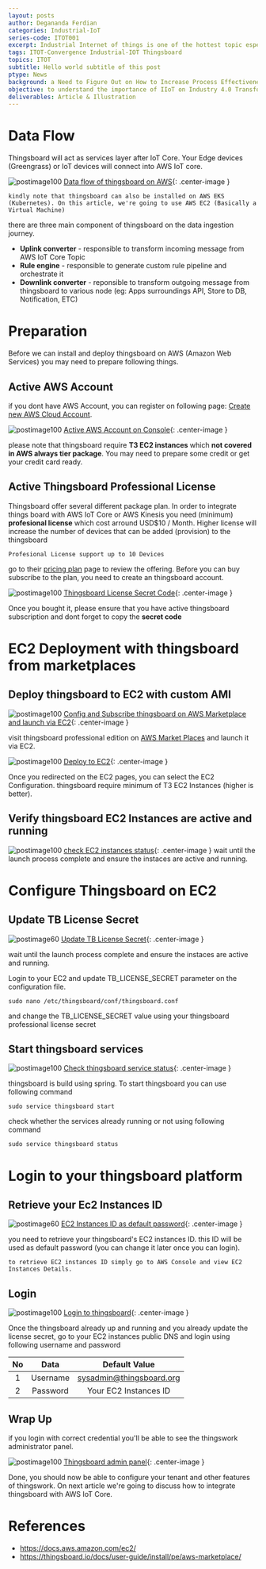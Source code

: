 ```yaml
---
layout: posts
author: Degananda Ferdian
categories: Industrial-IoT
series-code: ITOT001
excerpt: Industrial Internet of things is one of the hottest topic especially on digital transformation initiative. It play a critical role especially on manufacturing, oil and gas and energy.
tags: ITOT-Convergence Industrial-IOT Thingsboard
topics: ITOT
subtitle: Hello world subtitle of this post
ptype: News
background: a Need to Figure Out on How to Increase Process Effectiveness to Achieve Cost Reduction on Industry
objective: to understand the importance of IIoT on Industry 4.0 Transformation
deliverables: Article & Illustration
---
```


# Data Flow

Thingsboard will act as services layer after IoT Core. Your Edge devices (Greengrass) or IoT devices will connect into AWS IoT core.

![postimage100](/assets/images/2025-02/thingsboard-aws.jpg)
[Data flow of thingsboard on AWS](/assets/images/2025-02/thingsboard-aws.jpg){: .center-image }

    kindly note that thingsboard can also be installed on AWS EKS (Kubernetes). On this article, we're going to use AWS EC2 (Basically a Virtual Machine)

there are three main component of thingsboard on the data ingestion journey.
- **Uplink converter** - responsible to transform incoming message from AWS IoT Core Topic
- **Rule engine** - responsible to generate custom rule pipeline and orchestrate it
- **Downlink converter** - reponsible to transform outgoing message from thingsboard to various node (eg: Apps surroundings API, Store to DB, Notification, ETC)

# Preparation
Before we can install and deploy thingsboard on AWS (Amazon Web Services) you may need to prepare following things.

## Active AWS Account
if you dont have AWS Account, you can register on following page: [Create new AWS Cloud Account](https://signin.aws.amazon.com/signup?request_type=register).

![postimage100](/assets/images/2025-02/1-aws-account.jpg)
[Active AWS Account on Console](/assets/images/2025-02/1-aws-account.jpg){: .center-image }


please note that thingsboard require **T3 EC2 instances** which **not covered in AWS always tier package**. You may need to prepare some credit or get your credit card ready.

## Active Thingsboard Professional License
Thingsboard offer several different package plan. In order to integrate things board with AWS IoT Core or AWS Kinesis you need (minimum) **profesional license** which cost arround USD$10 / Month. Higher license will increase the number of devices that can be added (provision) to the thingsboard

    Profesional License support up to 10 Devices

go to their [pricing plan](https://thingsboard.io/pricing/) page to review the offering. Before you can buy subscribe to the plan, you need to create an thingsboard account. 

![postimage100](/assets/images/2025-02/0_thingswork_pro_license_secret_code.jpg)
[Thingsboard License Secret Code](/assets/images/2025-02/0_thingswork_pro_license_secret_code.jpg){: .center-image }

Once you bought it, please ensure that you have active thingsboard subscription and dont forget to copy the **secret code**

# EC2 Deployment with thingsboard from marketplaces

## Deploy thingsboard to EC2 with custom AMI
![postimage100](/assets/images/2025-02/2_launch_aws_marketplace.jpg)
[Config and Subscribe thingsboard on AWS Marketplace and launch via EC2](/assets/images/2025-02/2_launch_aws_marketplace.jpg){: .center-image }

visit thingsboard professional edition on  [AWS Market Places](https://aws.amazon.com/marketplace/server/procurement?productId=d3322e3e-c601-48e4-a783-1f09c1953e56)  and launch it via EC2.

![postimage100](/assets/images/2025-02/3_launch_ec2.jpg)
[Deploy to EC2](/assets/images/2025-02/3_launch_ec2.jpg){: .center-image }

Once you redirected on the EC2 pages, you can select the EC2 Configuration. thingsboard require minimum of T3 EC2 Instances (higher is better).

## Verify thingsboard EC2 Instances are active and running
![postimage100](/assets/images/2025-02/4_verify_ec2.jpg)
[check EC2 instances status](/assets/images/2025-02/4_verify_ec2.jpg){: .center-image }
wait until the launch process complete and ensure the instaces are active and running.

# Configure Thingsboard on EC2

## Update TB License Secret
![postimage60](/assets/images/2025-02/5_update_thingsboard_license_secret.jpg)
[Update TB License Secret](/assets/images/2025-02/5_update_thingsboard_license_secret.jpg){: .center-image }

wait until the launch process complete and ensure the instaces are active and running.

Login to your EC2 and update TB_LICENSE_SECRET parameter on the configuration file. 

    sudo nano /etc/thingsboard/conf/thingsboard.conf

and change the TB_LICENSE_SECRET value using your thingsboard professional license secret

## Start thingsboard services

![postimage100](/assets/images/2025-02/7_check_thingsboard_active.jpg)
[Check thingsboard service status](/assets/images/2025-02/7_check_thingsboard_active.jpg){: .center-image }

thingsboard is build using spring. To start thingsboard you can use following command

    sudo service thingsboard start

check whether the services already running or not using following command

    sudo service thingsboard status

# Login to your thingsboard platform

## Retrieve your Ec2 Instances ID

![postimage60](/assets/images/2025-02/10_ec2_instances_id.jpg)
[EC2 Instances ID as default password](/assets/images/2025-02/10_ec2_instances_id.jpg){: .center-image }

you need to retrieve your thingsboard's EC2 instances ID. this ID will be used as default password (you can change it later once you can login).

    to retrieve EC2 instances ID simply go to AWS Console and view EC2 Instances Details.

## Login 

![postimage100](/assets/images/2025-02/8_thingsboard_login.jpg)
[Login to thingsboard](/assets/images/2025-02/8_thingsboard_login.jpg){: .center-image }

Once the thingsboard already up and running and you already update the license secret, go to your EC2 instances public DNS and login using following username and password

| No | Data | Default Value |
|:--------:|:-------:|:------:|
| 1   | Username  | sysadmin@thingsboard.org   |
| 2   | Password  | Your EC2 Instances ID   |

## Wrap Up

if you login with correct credential you'll be able to see the thingswork administrator panel.

![postimage100](/assets/images/2025-02/9_thingsboard_success_login.jpg)
[Thingsboard admin panel](/assets/images/2025-02/9_thingsboard_success_login.jpg){: .center-image }

Done, you should now be able to configure your tenant and other features of thingswork. On next article we're going to discuss how to integrate thingsboard with AWS IoT Core.

# References
- https://docs.aws.amazon.com/ec2/
- https://thingsboard.io/docs/user-guide/install/pe/aws-marketplace/